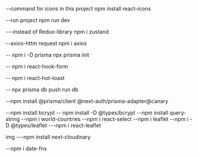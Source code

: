 --command for icons in this project
npm install react-icons

--run project
npm run dev

---instead of Redux-library
npm i zustand

--axios-httm request
npm i axios

--
npm i -D prisma
npx prisma init

--
npm i react-hook-form

--
npm i react-hot-toast

-- npx prisma db push
run db

--npm install @prisma/client @next-auth/prisma-adapter@canary

--npm install bcrypt
-- npm install -D @types/bcrypt
--npm install query-string
--npm i world-countries
--npm i react-select
--npm i leaflet
--npm i -D @types/leaflet
---npm i react-leaflet

img
---npm install next-cloudinary

--npm i date-fns

